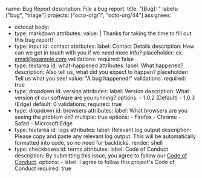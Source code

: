 name: Bug Report
description: File a bug report.
title: "[Bug]: "
labels: ["bug", "triage"]
projects: ["octo-org/1", "octo-org/44"]
assignees:

-   octocat
    body:
-   type: markdown
    attributes:
    value: |
    Thanks for taking the time to fill out this bug report!
-   type: input
    id: contact
    attributes:
    label: Contact Details
    description: How can we get in touch with you if we need more info?
    placeholder: ex. email@example.com
    validations:
    required: false
-   type: textarea
    id: what-happened
    attributes:
    label: What happened?
    description: Also tell us, what did you expect to happen?
    placeholder: Tell us what you see!
    value: "A bug happened!"
    validations:
    required: true
-   type: dropdown
    id: version
    attributes:
    label: Version
    description: What version of our software are you running?
    options: - 1.0.2 (Default) - 1.0.3 (Edge)
    default: 0
    validations:
    required: true
-   type: dropdown
    id: browsers
    attributes:
    label: What browsers are you seeing the problem on?
    multiple: true
    options: - Firefox - Chrome - Safari - Microsoft Edge
-   type: textarea
    id: logs
    attributes:
    label: Relevant log output
    description: Please copy and paste any relevant log output. This will be automatically formatted into code, so no need for backticks.
    render: shell
-   type: checkboxes
    id: terms
    attributes:
    label: Code of Conduct
    description: By submitting this issue, you agree to follow our [Code of Conduct](https://example.com).
    options: - label: I agree to follow this project's Code of Conduct
    required: true
